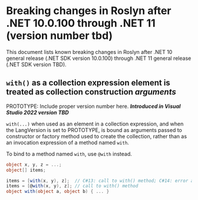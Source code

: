 # Breaking changes in Roslyn after .NET 10.0.100 through .NET 11 (version number tbd)

This document lists known breaking changes in Roslyn after .NET 10 general release (.NET SDK version 10.0.100) through .NET 11 general release (.NET SDK version TBD).

## `with()` as a collection expression element is treated as collection construction *arguments*

PROTOTYPE: Include proper version number here.
***Introduced in Visual Studio 2022 version TBD***

`with(...)` when used as an element in a collection expression, and when the LangVersion is set to PROTOTYPE, is bound as arguments passed to constructor or
factory method used to create the collection, rather than as an invocation expression of a method named `with`.

To bind to a method named `with`, use `@with` instead.

```cs
object x, y, z = ...;
object[] items;

items = [with(x, y), z];  // C#13: call to with() method; C#14: error args not supported for object[]
items = [@with(x, y), z]; // call to with() method
object with(object a, object b) { ... }
```